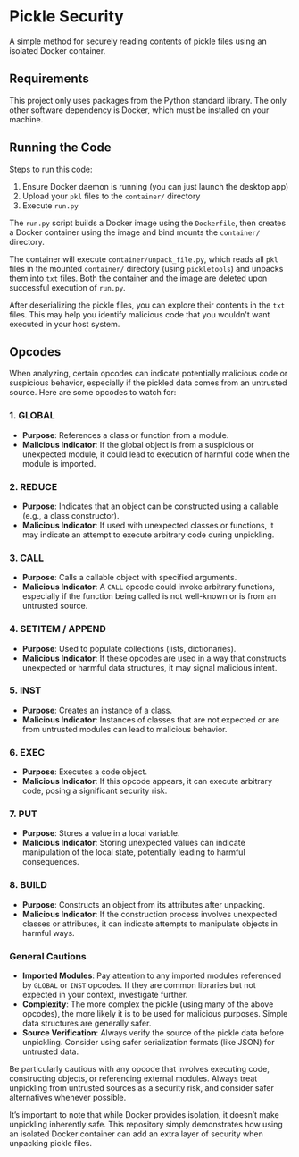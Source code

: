 # Pickle Security

A simple method for securely reading contents of pickle files using an isolated Docker container.


## Requirements

This project only uses packages from the Python standard library. The only other software dependency is Docker, which must be installed on your machine.


## Running the Code

Steps to run this code:

1. Ensure Docker daemon is running (you can just launch the desktop app)
2. Upload your `pkl` files to the `container/` directory 
3. Execute `run.py`

The `run.py` script builds a Docker image using the `Dockerfile`, then creates a Docker container using the image and bind mounts the `container/` directory.

The container will execute `container/unpack_file.py`, which reads all `pkl` files in the mounted `container/` directory (using `pickletools`) and unpacks them into `txt` files. Both the container and the image are deleted upon successful execution of `run.py`.

After deserializing the pickle files, you can explore their contents in the `txt` files. This may help you identify malicious code that you wouldn't want executed in your host system.


## Opcodes

When analyzing, certain opcodes can indicate potentially malicious code or suspicious behavior, especially if the pickled data comes from an untrusted source. Here are some opcodes to watch for:

### 1. GLOBAL
- **Purpose**: References a class or function from a module.
- **Malicious Indicator**: If the global object is from a suspicious or unexpected module, it could lead to execution of harmful code when the module is imported.

### 2. REDUCE
- **Purpose**: Indicates that an object can be constructed using a callable (e.g., a class constructor).
- **Malicious Indicator**: If used with unexpected classes or functions, it may indicate an attempt to execute arbitrary code during unpickling.

### 3. CALL
- **Purpose**: Calls a callable object with specified arguments.
- **Malicious Indicator**: A `CALL` opcode could invoke arbitrary functions, especially if the function being called is not well-known or is from an untrusted source.

### 4. SETITEM / APPEND
- **Purpose**: Used to populate collections (lists, dictionaries).
- **Malicious Indicator**: If these opcodes are used in a way that constructs unexpected or harmful data structures, it may signal malicious intent.

### 5. INST
- **Purpose**: Creates an instance of a class.
- **Malicious Indicator**: Instances of classes that are not expected or are from untrusted modules can lead to malicious behavior.

### 6. EXEC
- **Purpose**: Executes a code object.
- **Malicious Indicator**: If this opcode appears, it can execute arbitrary code, posing a significant security risk.

### 7. PUT
- **Purpose**: Stores a value in a local variable.
- **Malicious Indicator**: Storing unexpected values can indicate manipulation of the local state, potentially leading to harmful consequences.

### 8. BUILD
- **Purpose**: Constructs an object from its attributes after unpacking.
- **Malicious Indicator**: If the construction process involves unexpected classes or attributes, it can indicate attempts to manipulate objects in harmful ways.

### General Cautions
- **Imported Modules**: Pay attention to any imported modules referenced by `GLOBAL` or `INST` opcodes. If they are common libraries but not expected in your context, investigate further.
- **Complexity**: The more complex the pickle (using many of the above opcodes), the more likely it is to be used for malicious purposes. Simple data structures are generally safer.
- **Source Verification**: Always verify the source of the pickle data before unpickling. Consider using safer serialization formats (like JSON) for untrusted data.

Be particularly cautious with any opcode that involves executing code, constructing objects, or referencing external modules. Always treat unpickling from untrusted sources as a security risk, and consider safer alternatives whenever possible.

It’s important to note that while Docker provides isolation, it doesn’t make unpickling inherently safe. This repository simply demonstrates how using an isolated Docker container can add an extra layer of security when unpacking pickle files.
